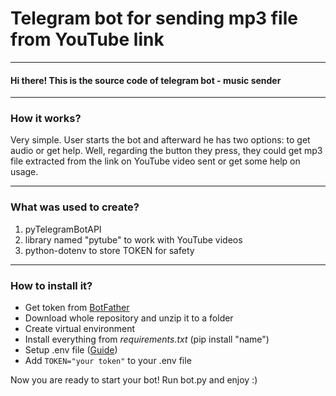 # Telegram bot for sending mp3 file from YouTube link

---

#### Hi there! This is the source code of telegram bot - music sender

---

### How it works?

Very simple. User starts the bot and afterward he has two options: to get audio or get help. Well, regarding the button 
they press, they could get mp3 file extracted from the link on YouTube video sent or get some help
on usage.

---
### What was used to create?
1. pyTelegramBotAPI 
2. library named "pytube" to work with YouTube videos
3. python-dotenv to store TOKEN for safety 
---
### How to install it?
* Get token from [BotFather](https://t.me/BotFather)
* Download whole repository and unzip it to a folder
* Create virtual environment
* Install everything from _requirements.txt_ (pip install "name")
* Setup .env file ([Guide](https://pypi.org/project/python-dotenv/))
* Add ```TOKEN="your token"``` to your .env file

Now you are ready to start your bot! Run bot.py and enjoy :)
